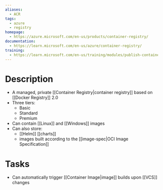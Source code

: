 ```yaml
---
aliases:
  - ACR
tags:
  - azure
  - registry
homepage:
  - https://azure.microsoft.com/en-us/products/container-registry/
documentation:
  - https://learn.microsoft.com/en-us/azure/container-registry/
training:
  - https://learn.microsoft.com/en-us/training/modules/publish-container-image-to-azure-container-registry/
---
```

# Description
- A managed, private [[Container Registry|container registry]] based on [[Docker Registry]] 2.0
- Three tiers:
	- Basic
	- Standard
	- Premium
- Can contain [[Linux]] and [[Windows]] images
- Can also store:
	- [[Helm]] [[charts]]
	- images built according to the [[image-spec|OCI Image Specification]]
# Tasks
- Can automatically trigger [[Container Image|image]] builds upon [[VCS]] changes